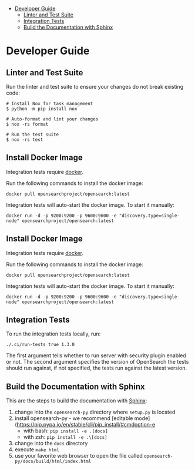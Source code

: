 - [Developer Guide](#developer-guide)
  - [Linter and Test Suite](#linter-and-test-suite)
  - [Integration Tests](#integration-tests)
  - [Build the Documentation with Sphinx](#build-the-documentation-with-sphinx)

# Developer Guide

## Linter and Test Suite 
Run the linter and test suite to ensure your changes do not break existing code:

```
# Install Nox for task management
$ python -m pip install nox

# Auto-format and lint your changes
$ nox -rs format

# Run the test suite
$ nox -rs test

```

## Install Docker Image
Integration tests require [docker](https://opensearch.org/docs/latest/install-and-configure/install-opensearch/docker/).

Run the following commands to install the docker image:
```
docker pull opensearchproject/opensearch:latest

```
Integration tests will auto-start the docker image. To start it manually:
```
docker run -d -p 9200:9200 -p 9600:9600 -e "discovery.type=single-node" opensearchproject/opensearch:latest

```


## Install Docker Image
Integration tests require [docker](https://opensearch.org/docs/latest/install-and-configure/install-opensearch/docker/).

Run the following commands to install the docker image:
```
docker pull opensearchproject/opensearch:latest

```
Integration tests will auto-start the docker image. To start it manually:
```
docker run -d -p 9200:9200 -p 9600:9600 -e "discovery.type=single-node" opensearchproject/opensearch:latest

```


## Integration Tests
To run the integration tests locally, run:

```
./.ci/run-tests true 1.3.0
```

The first argument tells whether to run server with security plugin enabled or not.
The second argument specifies the version of OpenSearch the tests should run against, if not specified, the tests run against the latest version. 


## Build the Documentation with Sphinx
This are the steps to build the documentation with [Sphinx](https://www.sphinx-doc.org/):

1. change into the `opensearch-py` directory where `setup.py` is located
2. install opensearch-py - we recommend [editable mode](https://pip.pypa.io/en/stable/cli/pip_install/#cmdoption-e
    - with bash: `pip install -e .[docs]`
    - with zsh: `pip install -e .\[docs]`
4. change into the `docs` directory
5. execute `make html`
6. use your favorite web browser to open the file called `opensearch-py/docs/build/html/index.html`
